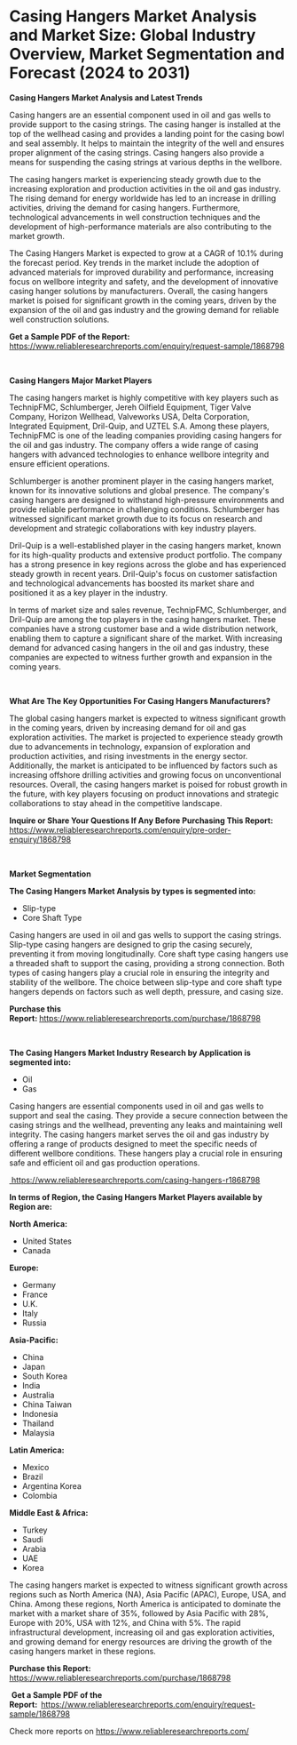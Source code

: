 <p><h1>Casing Hangers Market Analysis and Market Size: Global Industry Overview, Market Segmentation and Forecast (2024 to 2031)</h1></p><p><strong>Casing Hangers Market Analysis and Latest Trends</strong></p>
<p><p>Casing hangers are an essential component used in oil and gas wells to provide support to the casing strings. The casing hanger is installed at the top of the wellhead casing and provides a landing point for the casing bowl and seal assembly. It helps to maintain the integrity of the well and ensures proper alignment of the casing strings. Casing hangers also provide a means for suspending the casing strings at various depths in the wellbore.</p><p>The casing hangers market is experiencing steady growth due to the increasing exploration and production activities in the oil and gas industry. The rising demand for energy worldwide has led to an increase in drilling activities, driving the demand for casing hangers. Furthermore, technological advancements in well construction techniques and the development of high-performance materials are also contributing to the market growth.</p><p>The Casing Hangers Market is expected to grow at a CAGR of 10.1% during the forecast period. Key trends in the market include the adoption of advanced materials for improved durability and performance, increasing focus on wellbore integrity and safety, and the development of innovative casing hanger solutions by manufacturers. Overall, the casing hangers market is poised for significant growth in the coming years, driven by the expansion of the oil and gas industry and the growing demand for reliable well construction solutions.</p></p>
<p><strong>Get a Sample PDF of the Report:&nbsp;</strong> <a href="https://www.reliableresearchreports.com/enquiry/request-sample/1868798">https://www.reliableresearchreports.com/enquiry/request-sample/1868798</a></p>
<p>&nbsp;</p>
<p><strong>Casing Hangers Major Market Players</strong></p>
<p><p>The casing hangers market is highly competitive with key players such as TechnipFMC, Schlumberger, Jereh Oilfield Equipment, Tiger Valve Company, Horizon Wellhead, Valveworks USA, Delta Corporation, Integrated Equipment, Dril-Quip, and UZTEL S.A. Among these players, TechnipFMC is one of the leading companies providing casing hangers for the oil and gas industry. The company offers a wide range of casing hangers with advanced technologies to enhance wellbore integrity and ensure efficient operations.</p><p>Schlumberger is another prominent player in the casing hangers market, known for its innovative solutions and global presence. The company's casing hangers are designed to withstand high-pressure environments and provide reliable performance in challenging conditions. Schlumberger has witnessed significant market growth due to its focus on research and development and strategic collaborations with key industry players.</p><p>Dril-Quip is a well-established player in the casing hangers market, known for its high-quality products and extensive product portfolio. The company has a strong presence in key regions across the globe and has experienced steady growth in recent years. Dril-Quip's focus on customer satisfaction and technological advancements has boosted its market share and positioned it as a key player in the industry.</p><p>In terms of market size and sales revenue, TechnipFMC, Schlumberger, and Dril-Quip are among the top players in the casing hangers market. These companies have a strong customer base and a wide distribution network, enabling them to capture a significant share of the market. With increasing demand for advanced casing hangers in the oil and gas industry, these companies are expected to witness further growth and expansion in the coming years.</p></p>
<p>&nbsp;</p>
<p><strong>What Are The Key Opportunities For Casing Hangers Manufacturers?</strong></p>
<p><p>The global casing hangers market is expected to witness significant growth in the coming years, driven by increasing demand for oil and gas exploration activities. The market is projected to experience steady growth due to advancements in technology, expansion of exploration and production activities, and rising investments in the energy sector. Additionally, the market is anticipated to be influenced by factors such as increasing offshore drilling activities and growing focus on unconventional resources. Overall, the casing hangers market is poised for robust growth in the future, with key players focusing on product innovations and strategic collaborations to stay ahead in the competitive landscape.</p></p>
<p><strong>Inquire or Share Your Questions If Any Before Purchasing This Report:</strong> <a href="https://www.reliableresearchreports.com/enquiry/pre-order-enquiry/1868798">https://www.reliableresearchreports.com/enquiry/pre-order-enquiry/1868798</a></p>
<p>&nbsp;</p>
<p><strong>Market Segmentation</strong></p>
<p><strong>The Casing Hangers Market Analysis by types is segmented into:</strong></p>
<p><ul><li>Slip-type</li><li>Core Shaft Type</li></ul></p>
<p><p>Casing hangers are used in oil and gas wells to support the casing strings. Slip-type casing hangers are designed to grip the casing securely, preventing it from moving longitudinally. Core shaft type casing hangers use a threaded shaft to support the casing, providing a strong connection. Both types of casing hangers play a crucial role in ensuring the integrity and stability of the wellbore. The choice between slip-type and core shaft type hangers depends on factors such as well depth, pressure, and casing size.</p></p>
<p><strong>Purchase this Report:&nbsp;</strong><a href="https://www.reliableresearchreports.com/purchase/1868798">https://www.reliableresearchreports.com/purchase/1868798</a></p>
<p>&nbsp;</p>
<p><strong>The Casing Hangers Market Industry Research by Application is segmented into:</strong></p>
<p><ul><li>Oil</li><li>Gas</li></ul></p>
<p><p>Casing hangers are essential components used in oil and gas wells to support and seal the casing. They provide a secure connection between the casing strings and the wellhead, preventing any leaks and maintaining well integrity. The casing hangers market serves the oil and gas industry by offering a range of products designed to meet the specific needs of different wellbore conditions. These hangers play a crucial role in ensuring safe and efficient oil and gas production operations.</p></p>
<p><a href="https://www.reliableresearchreports.com/casing-hangers-r1868798">&nbsp;https://www.reliableresearchreports.com/casing-hangers-r1868798</a></p>
<p><strong>In terms of Region, the Casing Hangers Market Players available by Region are:</strong></p>
<p>
    <p> <strong> North America: </strong>
        <ul>
            <li>United States</li>
            <li>Canada</li>
        </ul>
        </p> 
    <p> <strong> Europe: </strong>
        <ul>
            <li>Germany</li>
            <li>France</li>
            <li>U.K.</li>
            <li>Italy</li>
            <li>Russia</li>
        </ul>
        </p> 
    <p> <strong> Asia-Pacific: </strong>
        <ul>
            <li>China</li>
            <li>Japan</li>
            <li>South Korea</li>
            <li>India</li>
            <li>Australia</li>
            <li>China Taiwan</li>
            <li>Indonesia</li>
            <li>Thailand</li>
            <li>Malaysia</li>
        </ul>
        </p> 
    <p> <strong> Latin America: </strong>
        <ul>
            <li>Mexico</li>
            <li>Brazil</li>
            <li>Argentina Korea</li>
            <li>Colombia</li>
        </ul>
        </p> 
    <p> <strong> Middle East & Africa: </strong>
        <ul>
            <li>Turkey</li>
            <li>Saudi</li>
            <li>Arabia</li>
            <li>UAE</li>
            <li>Korea</li>
        </ul>
    </p>
    </p>
<p><p>The casing hangers market is expected to witness significant growth across regions such as North America (NA), Asia Pacific (APAC), Europe, USA, and China. Among these regions, North America is anticipated to dominate the market with a market share of 35%, followed by Asia Pacific with 28%, Europe with 20%, USA with 12%, and China with 5%. The rapid infrastructural development, increasing oil and gas exploration activities, and growing demand for energy resources are driving the growth of the casing hangers market in these regions.</p></p>
<p><strong>Purchase this Report: </strong><a href="https://www.reliableresearchreports.com/purchase/1868798">https://www.reliableresearchreports.com/purchase/1868798</a></p>
<p>&nbsp;<strong>Get a Sample PDF of the Report:&nbsp;&nbsp;</strong><a href="https://www.reliableresearchreports.com/enquiry/request-sample/1868798">https://www.reliableresearchreports.com/enquiry/request-sample/1868798</a></p>
<p><strong></strong></p>
<p>Check more reports on <a href="https://www.reliableresearchreports.com/">https://www.reliableresearchreports.com/</a></p>